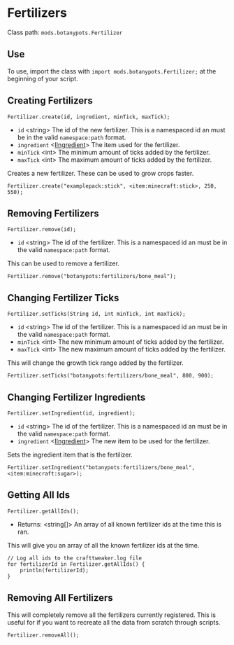 # Fertilizers

Class path: `mods.botanypots.Fertilizer`

## Use

To use, import the class with `import mods.botanypots.Fertilizer;` at the beginning of your script.

## Creating Fertilizers

`Fertilizer.create(id, ingredient, minTick, maxTick);`

- `id` &lt;string> The id of the new fertilizer. This is a namespaced id an must be in the valid `namespace:path` format.
- `ingredient` <[IIngredient](/vanilla/api/items/IIngredient)> The item used for the fertilizer.
- `minTick` &lt;int> The minimum amount of ticks added by the fertilizer.
- `maxTick` &lt;int> The maximum amount of ticks added by the fertilizer.

Creates a new fertilizer. These can be used to grow crops faster.

```zenscript
Fertilizer.create("examplepack:stick", <item:minecraft:stick>, 250, 550);
```

## Removing Fertilizers

`Fertilizer.remove(id);`

- `id` &lt;string> The id of the fertilizer. This is a namespaced id an must be in the valid `namespace:path` format.

This can be used to remove a fertilizer.

```zenscript
Fertilizer.remove("botanypots:fertilizers/bone_meal");
```

## Changing Fertilizer Ticks

`Fertilizer.setTicks(String id, int minTick, int maxTick);`

- `id` &lt;string> The id of the fertilizer. This is a namespaced id an must be in the valid `namespace:path` format.
- `minTick` &lt;int> The new minimum amount of ticks added by the fertilizer.
- `maxTick` &lt;int> The new maximum amount of ticks added by the fertilizer.

This will change the growth tick range added by the fertilizer.

```zenscript
Fertilizer.setTicks("botanypots:fertilizers/bone_meal", 800, 900);
```

## Changing Fertilizer Ingredients

`Fertilizer.setIngredient(id, ingredient);`

- `id` &lt;string> The id of the fertilizer. This is a namespaced id an must be in the valid `namespace:path` format.
- `ingredient` <[IIngredient](/vanilla/api/items/IIngredient)> The new item to be used for the fertilizer.

Sets the ingredient item that is the fertilizer.

```zenscript
Fertilizer.setIngredient("botanypots:fertilizers/bone_meal", <item:minecraft:sugar>);
```

## Getting All Ids

`Fertilizer.getAllIds();`

- Returns: &lt;string[]> An array of all known fertilizer ids at the time this is ran.

This will give you an array of all the known fertilizer ids at the time.

```zenscript
// Log all ids to the crafttweaker.log file
for fertilizerId in Fertilizer.getAllIds() {
    println(fertilizerId);
}
```

## Removing All Fertilizers

This will completely remove all the fertilizers currently registered. This is useful for if you want to recreate all the data from scratch through scripts.

```zenscript
Fertilizer.removeAll();
```